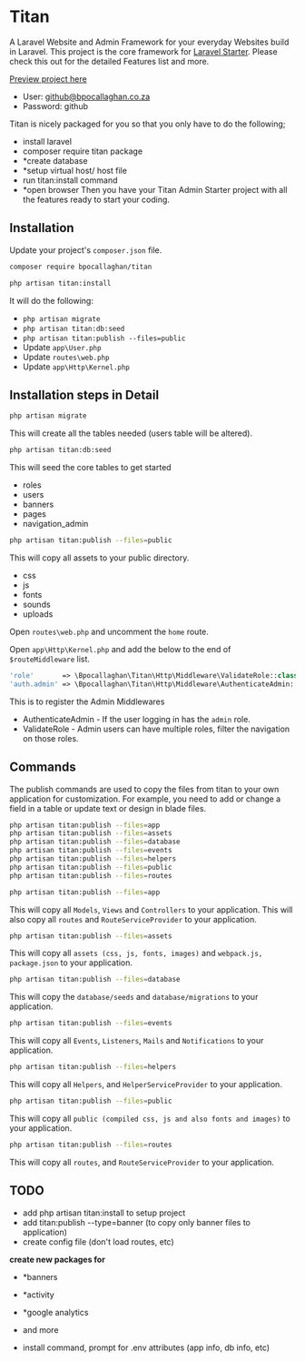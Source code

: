 # Titan

A Laravel Website and Admin Framework for your everyday Websites build in Laravel.
This project is the core framework for [Laravel Starter](https://github.com/bpocallaghan/laravel-admin-starter). Please check this out for the detailed Features list and more.

[Preview project here](http://bpocallaghan.co.za)
- User: github@bpocallaghan.co.za
- Password: github

Titan is nicely packaged for you so that you only have to do the following;
- install laravel
- composer require titan package
- *create database
- *setup virtual host/ host file
- run titan:install command
- *open browser
Then you have your Titan Admin Starter project with all the features ready to start your coding.
 
## Installation
Update your project's `composer.json` file.

```bash
composer require bpocallaghan/titan
```

```bash
php artisan titan:install
```
It will do the following:
 - `php artisan migrate`
 - `php artisan titan:db:seed`
 - `php artisan titan:publish --files=public`
 - Update `app\User.php`
 - Update `routes\web.php`
 - Update `app\Http\Kernel.php`

## Installation steps in Detail
```bash
php artisan migrate
```
This will create all the tables needed (users table will be altered).

```bash
php artisan titan:db:seed
```
This will seed the core tables to get started
 - roles
 - users
 - banners
 - pages
 - navigation_admin
 
```bash
php artisan titan:publish --files=public
```
This will copy all assets to your public directory.
 - css
 - js
 - fonts
 - sounds
 - uploads

Open `routes\web.php` and uncomment the `home` route.

Open `app\Http\Kernel.php` and add the below to the end of `$routeMiddleware` list.
```php
'role'       => \Bpocallaghan\Titan\Http\Middleware\ValidateRole::class,
'auth.admin' => \Bpocallaghan\Titan\Http\Middleware\AuthenticateAdmin::class,
```
This is to register the Admin Middlewares 
- AuthenticateAdmin - If the user logging in has the `admin` role.
- ValidateRole - Admin users can have multiple roles, filter the navigation on those roles.

## Commands
The publish commands are used to copy the files from titan to your own application for customization.
For example, you need to add or change a field in a table or update text or design in blade files.
 
```bash
php artisan titan:publish --files=app
php artisan titan:publish --files=assets
php artisan titan:publish --files=database
php artisan titan:publish --files=events
php artisan titan:publish --files=helpers
php artisan titan:publish --files=public
php artisan titan:publish --files=routes
```

```bash
php artisan titan:publish --files=app
```
This will copy all `Models`, `Views` and `Controllers` to your application.
This will also copy all `routes` and `RouteServiceProvider` to your application.

```bash
php artisan titan:publish --files=assets
```
This will copy all `assets (css, js, fonts, images)` and `webpack.js, package.json` to your application.

```bash
php artisan titan:publish --files=database
```
This will copy the `database/seeds` and `database/migrations` to your application.

```bash
php artisan titan:publish --files=events
```
This will copy all `Events`, `Listeners`, `Mails` and `Notifications` to your application.

```bash
php artisan titan:publish --files=helpers
```
This will copy all `Helpers`, and `HelperServiceProvider` to your application. 

```bash
php artisan titan:publish --files=public
```
This will copy all `public (compiled css, js and also fonts and images)` to your application.

```bash
php artisan titan:publish --files=routes
```
This will copy all `routes`, and `RouteServiceProvider` to your application.

## TODO
- add php artisan titan:install to setup project 
- add titan:publish --type=banner (to copy only banner files to application)
- create config file (don't load routes, etc)

**create new packages for**
- *banners
- *activity
- *google analytics
- and more

- install command, prompt for .env attributes (app info, db info, etc)